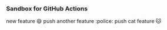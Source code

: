 ### Sandbox for GitHub Actions

new feature :smile: push another feature :police: push cat feature :cat: 
